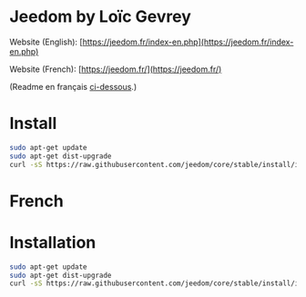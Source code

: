# Jeedom by Loïc Gevrey #

Website (English): [https://jeedom.fr/index-en.php](https://jeedom.fr/index-en.php)

Website (French):  [https://jeedom.fr/](https://jeedom.fr/)

(Readme en français [ci-dessous](#french).)

# Install #
```bash
sudo apt-get update
sudo apt-get dist-upgrade
curl -sS https://raw.githubusercontent.com/jeedom/core/stable/install/install.sh | sudo sh
```

# French #

# Installation #
```bash
sudo apt-get update
sudo apt-get dist-upgrade
curl -sS https://raw.githubusercontent.com/jeedom/core/stable/install/install.sh | sudo sh
```
